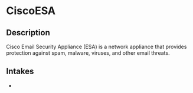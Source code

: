 # CiscoESA

## Description
Cisco Email Security Appliance (ESA) is a network appliance that provides protection against spam, malware, viruses, and other email threats.

## Intakes
*
